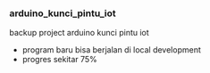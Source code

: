### arduino_kunci_pintu_iot
backup project arduino kunci pintu iot 

* program baru bisa berjalan di local development
* progres sekitar 75%
